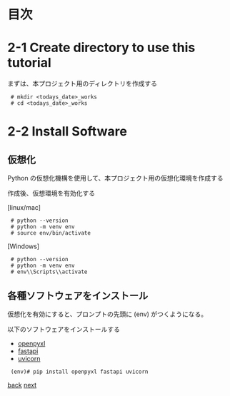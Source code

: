 # 目次

# 2-1 Create directory to use this tutorial

まずは、本プロジェクト用のディレクトリを作成する

```
 # mkdir <todays_date>_works
 # cd <todays_date>_works
```

# 2-2 Install Software
## 仮想化
Python の仮想化機構を使用して、本プロジェクト用の仮想化環境を作成する

作成後、仮想環境を有効化する

[linux/mac]

```
 # python --version 
 # python -m venv env
 # source env/bin/activate 
```

[Windows]

```
 # python --version
 # python -m venv env
 # env\\Scripts\\activate
```

## 各種ソフトウェアをインストール
仮想化を有効にすると、プロンプトの先頭に (env) がつくようになる。

以下のソフトウェアをインストールする

 * [openpyxl](https://openpyxl.readthedocs.io/en/stable/index.html)
 * [fastapi](https://fastapi.tiangolo.com/)
 * [uvicorn](https://www.uvicorn.org/)

```
 (env)# pip install openpyxl fastapi uvicorn 
```

[back](../1-before/README.md)
[next](../3-tutorial_webapi/README.md)
